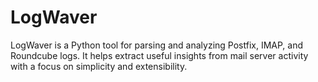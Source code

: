 # LogWaver
LogWaver is a Python tool for parsing and analyzing Postfix, IMAP, and Roundcube logs. It helps extract useful insights from mail server activity with a focus on simplicity and extensibility.
